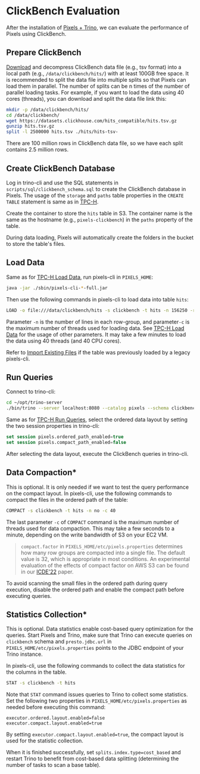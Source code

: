 # ClickBench Evaluation

After the installation of [Pixels + Trino](INSTALL.md), we can evaluate the performance of Pixels using ClickBench.

## Prepare ClickBench

[Download](https://github.com/ClickHouse/ClickBench?tab=readme-ov-file#data-loading) 
and decompress ClickBench data file (e.g., tsv format) into a local path (e.g., `/data/clickbench/hits/`) with at least 100GB free space.
It is recommended to split the data file into multiple splits so that Pixels can load them in parallel.
The number of splits can be n times of the number of parallel loading tasks.
For example, if you want to load the data using 40 cores (threads), you can download and split the data file link this:
```bash
mkdir -p /data/clickbench/hits/
cd /data/clickbench/
wget https://datasets.clickhouse.com/hits_compatible/hits.tsv.gz
gunzip hits.tsv.gz
split -l 2500000 hits.tsv ./hits/hits-tsv-
```
There are 100 million rows in ClickBench data file, so we have each split contains 2.5 million rows.

## Create ClickBench Database
Log in trino-cli and use the SQL statements in `scripts/sql/clickbench_schema.sql` to create the ClickBench database in Pixels.
The usage of the `storage` and `paths` table properties in the `CREATE TABLE` statement is same as in [TPC-H](TPC-H.md#create-tpc-h-database).

Create the container to store the `hits` table in S3. The container name is the same as the hostname
(e.g., `pixels-clickbench`) in the `paths` property of the table.

During data loading, Pixels will automatically create the folders in the bucket to store the table's files.

## Load Data

Same as for [TPC-H Load Data](TPC-H.md#load-data), run pixels-cli in `PIXELS_HOME`:
```bash
java -jar ./sbin/pixels-cli-*-full.jar
```

Then use the following commands in pixels-cli to load data into table `hits`:
```bash
LOAD -o file:///data/clickbench/hits -s clickbench -t hits -n 156250 -r \t -c 40
```
Parameter `-n` is the number of lines in each row-group, and parameter`-c` is the maximum number of threads used for loading data.
See [TPC-H Load Data](TPC-H.md#load-data) for the usage of other parameters.
It may take a few minutes to load the data using 40 threads (and 40 CPU cores).

Refer to [Import Existing Files](TPC-H.md#import-existing-files) if the table was previously loaded by a legacy pixels-cli.

## Run Queries
Connect to trino-cli:
```bash
cd ~/opt/trino-server
./bin/trino --server localhost:8080 --catalog pixels --schema clickbench
```
Same as for [TPC-H Run Queries](TPC-H.md#run-queries), select the ordered data layout by setting the two session properties in trino-cli:
```sql
set session pixels.ordered_path_enabled=true
set session pixels.compact_path_enabled=false
```
After selecting the data layout, execute the ClickBench queries in trino-cli.

## Data Compaction*
This is optional. It is only needed if we want to test the query performance on the compact layout.
In pixels-cli, use the following commands to compact the files in the ordered path of the table:
```bash
COMPACT -s clickbench -t hits -n no -c 40
```
The last parameter `-c` of `COMPACT` command is the maximum number of threads used for data compaction.
This may take a few seconds to a minute, depending on the write bandwidth of S3 on your EC2 VM.

> `compact.factor` in `PIXELS_HOME/etc/pixels.properties` determines how many row groups are compacted into a single
> file. The default value is 32, which is appropriate in most conditions. An experimental evaluation of the effects
> of compact factor on AWS S3 can be found in our [ICDE'22](https://ieeexplore.ieee.org/document/9835615) paper.

To avoid scanning the small files in the ordered path during query execution, disable the ordered path and enable the compact path before executing queries.

## Statistics Collection*
This is optional. Data statistics enable cost-based query optimization for the queries.
Start Pixels and Trino, make sure that Trino can execute queries on `clickbench` schema and `presto.jdbc.url`
in `PIXELS_HOME/etc/pixels.properties` points to the JDBC endpoint of your Trino instance.

In pixels-cli, use the following commands to collect the data statistics for the columns in the table.
```bash
STAT -s clickbench -t hits
```
Note that `STAT` command issues queries to Trino to collect some statistics. Set the following two properties in `PIXELS_HOME/etc/pixels.properties` as needed before executing this command:
```properties
executor.ordered.layout.enabled=false
executor.compact.layout.enabled=true
```
By setting `executor.compact.layout.enabled=true`, the compact layout is used for the statistic collection.

When it is finished successfully, set `splits.index.type=cost_based` and restart Trino to benefit from cost-based data splitting (determining the number of tasks to scan a base table).
